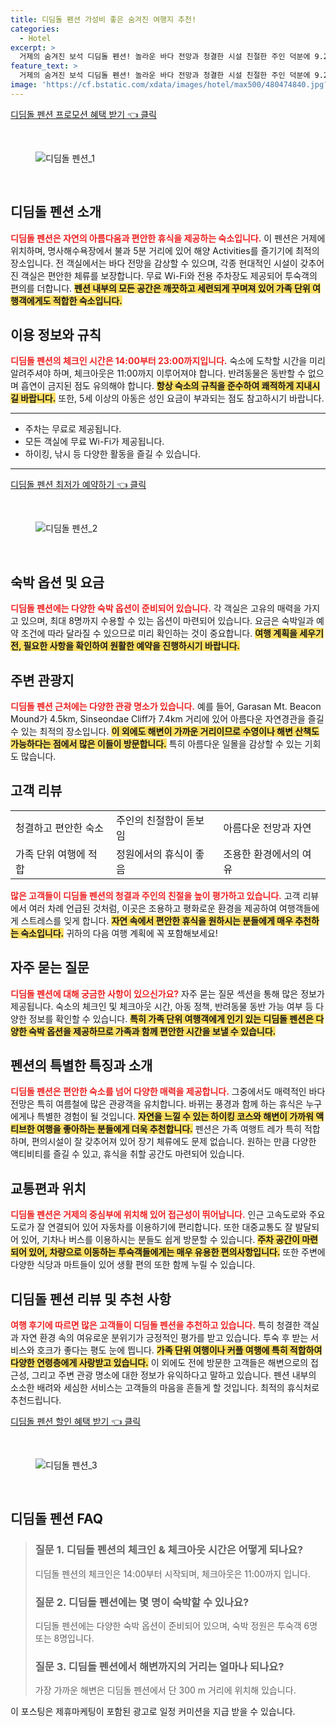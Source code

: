 ```yaml
---
title: 디딤돌 펜션 가성비 좋은 숨겨진 여행지 추천!
categories:
  - Hotel
excerpt: >
  거제의 숨겨진 보석 디딤돌 펜션! 놀라운 바다 전망과 청결한 시설 친절한 주인 덕분에 9.2점의 높은 점수를 기록했습니다. 해수욕장까지 단 5분 거리 잊지 못할 휴식의 순간을 선사합니다!
feature_text: >
  거제의 숨겨진 보석 디딤돌 펜션! 놀라운 바다 전망과 청결한 시설 친절한 주인 덕분에 9.2점의 높은 점수를 기록했습니다. 해수욕장까지 단 5분 거리 잊지 못할 휴식의 순간을 선사합니다!
image: 'https://cf.bstatic.com/xdata/images/hotel/max500/480474840.jpg?k=3f3bd01f3ef32c9e97924c99cd7334fc5b3d3da16192c18a89a52895d47559e1&o=&hp=1'
---
```


<p><a class="modoo-button" href="https://tinyurl.com/25mtbe9a" rel="nofollow noopener">디딤돌 펜션 프로모션 혜택 받기 👈 클릭</a></p><br/>
<figure class="image"><img alt="디딤돌 펜션_1" src="https://cf.bstatic.com/xdata/images/hotel/max1024x768/471283813.jpg?k=75198ab1c232e0ee9b222b9171683bf75fc20b45f7858b1b96e491c9c889c7dc&amp;o=&amp;hp=1"/></figure><br/>

<h2 id="디딤돌_펜션_소개">디딤돌 펜션 소개</h2>
<p><b><span style="color: #ee2323;">디딤돌 펜션은 자연의 아름다움과 편안한 휴식을 제공하는 숙소입니다.</span></b> 이 펜션은 거제에 위치하며, 명사해수욕장에서 불과 5분 거리에 있어 해양 Activities를 즐기기에 최적의 장소입니다. 전 객실에서는 바다 전망을 감상할 수 있으며, 각종 현대적인 시설이 갖추어진 객실은 편안한 체류를 보장합니다. 무료 Wi-Fi와 전용 주차장도 제공되어 투숙객의 편의를 더합니다. <b><span style="background-color: #ffe066;">펜션 내부의 모든 공간은 깨끗하고 세련되게 꾸며져 있어 가족 단위 여행객에게도 적합한 숙소입니다.</span></b></p>
<h2 id="이용_정보와_규칙">이용 정보와 규칙</h2>
<p><b><span style="color: #ee2323;">디딤돌 펜션의 체크인 시간은 14:00부터 23:00까지입니다.</span></b> 숙소에 도착할 시간을 미리 알려주셔야 하며, 체크아웃은 11:00까지 이루어져야 합니다. 반려동물은 동반할 수 없으며 흡연이 금지된 점도 유의해야 합니다. <b><span style="background-color: #ffe066;">항상 숙소의 규칙을 준수하여 쾌적하게 지내시길 바랍니다.</span></b> 또한, 5세 이상의 아동은 성인 요금이 부과되는 점도 참고하시기 바랍니다.</p>
<hr/>
<ul>
<li>주차는 무료로 제공됩니다.</li>
<li>모든 객실에 무료 Wi-Fi가 제공됩니다.</li>
<li>하이킹, 낚시 등 다양한 활동을 즐길 수 있습니다.</li>
</ul>
<hr/>
<p><a class="modoo-button" href="https://tinyurl.com/25mtbe9a" rel="nofollow noopener">디딤돌 펜션 최저가 예약하기 👈 클릭</a></p><br/>
<figure class="image"><img alt="디딤돌 펜션_2" src="https://cf.bstatic.com/xdata/images/hotel/max500/480474840.jpg?k=3f3bd01f3ef32c9e97924c99cd7334fc5b3d3da16192c18a89a52895d47559e1&amp;o=&amp;hp=1"/></figure><br/>
<h2 id="숙박_옵션_및_요금">숙박 옵션 및 요금</h2>
<p><b><span style="color: #ee2323;">디딤돌 펜션에는 다양한 숙박 옵션이 준비되어 있습니다.</span></b> 각 객실은 고유의 매력을 가지고 있으며, 최대 8명까지 수용할 수 있는 옵션이 마련되어 있습니다. 요금은 숙박일과 예약 조건에 따라 달라질 수 있으므로 미리 확인하는 것이 중요합니다. <b><span style="background-color: #ffe066;">여행 계획을 세우기 전, 필요한 사항을 확인하여 원활한 예약을 진행하시기 바랍니다.</span></b></p>
<h2 id="주변_관광지">주변 관광지</h2>
<p><b><span style="color: #ee2323;">디딤돌 펜션 근처에는 다양한 관광 명소가 있습니다.</span></b> 예를 들어, Garasan Mt. Beacon Mound가 4.5km, Sinseondae Cliff가 7.4km 거리에 있어 아름다운 자연경관을 즐길 수 있는 최적의 장소입니다. <b><span style="background-color: #ffe066;">이 외에도 해변이 가까운 거리이므로 수영이나 해변 산책도 가능하다는 점에서 많은 이들이 방문합니다.</span></b> 특히 아름다운 일몰을 감상할 수 있는 기회도 많습니다.</p>
<h2 id="고객_리뷰">고객 리뷰</h2>
<table>
<tr>
<td>청결하고 편안한 숙소</td>
<td>주인의 친절함이 돋보임</td>
<td>아름다운 전망과 자연</td>
</tr>
<tr>
<td>가족 단위 여행에 적합</td>
<td>정원에서의 휴식이 좋음</td>
<td>조용한 환경에서의 여유</td>
</tr>
</table>
<p><b><span style="color: #ee2323;">많은 고객들이 디딤돌 펜션의 청결과 주인의 친절을 높이 평가하고 있습니다.</span></b> 고객 리뷰에서 여러 차례 언급된 것처럼, 이곳은 조용하고 평화로운 환경을 제공하여 여행객들에게 스트레스를 잊게 합니다. <b><span style="background-color: #ffe066;">자연 속에서 편안한 휴식을 원하시는 분들에게 매우 추천하는 숙소입니다.</span></b> 귀하의 다음 여행 계획에 꼭 포함해보세요!</p>
<h2 id="자주_묻는_질문">자주 묻는 질문</h2>
<p><b><span style="color: #ee2323;">디딤돌 펜션에 대해 궁금한 사항이 있으신가요?</span></b> 자주 묻는 질문 섹션을 통해 많은 정보가 제공됩니다. 숙소의 체크인 및 체크아웃 시간, 아동 정책, 반려동물 동반 가능 여부 등 다양한 정보를 확인할 수 있습니다. <b><span style="background-color: #ffe066;">특히 가족 단위 여행객에게 인기 있는 디딤돌 펜션은 다양한 숙박 옵션을 제공하므로 가족과 함께 편안한 시간을 보낼 수 있습니다.</span></b></p>
<h2 id="펜션_특징_및_소개">펜션의 특별한 특징과 소개</h2>
<p><b><span style="color: #ee2323;">디딤돌 펜션은 편안한 숙소를 넘어 다양한 매력을 제공합니다.</span></b> 그중에서도 매력적인 바다 전망은 특히 여름철에 많은 관광객을 유치합니다. 바뀌는 풍경과 함께 하는 휴식은 누구에게나 특별한 경험이 될 것입니다. <b><span style="background-color: #ffe066;">자연을 느낄 수 있는 하이킹 코스와 해변이 가까워 액티브한 여행을 좋아하는 분들에게 더욱 추천합니다.</span></b> 펜션은 가족 여행트 레가 특히 적합하며, 편의시설이 잘 갖추어져 있어 장기 체류에도 문제 없습니다. 원하는 만큼 다양한 액티비티를 즐길 수 있고, 휴식을 취할 공간도 마련되어 있습니다.</p>
<h2 id="교통편과_위치">교통편과 위치</h2>
<p><b><span style="color: #ee2323;">디딤돌 펜션은 거제의 중심부에 위치해 있어 접근성이 뛰어납니다.</span></b> 인근 고속도로와 주요 도로가 잘 연결되어 있어 자동차를 이용하기에 편리합니다. 또한 대중교통도 잘 발달되어 있어, 기차나 버스를 이용하시는 분들도 쉽게 방문할 수 있습니다. <b><span style="background-color: #ffe066;">주차 공간이 마련되어 있어, 차량으로 이동하는 투숙객들에게는 매우 유용한 편의사항입니다.</span></b> 또한 주변에 다양한 식당과 마트들이 있어 생활 편의 또한 함께 누릴 수 있습니다.</p>
<h2 id="리뷰_및_추천">디딤돌 펜션 리뷰 및 추천 사항</h2>
<p><b><span style="color: #ee2323;">여행 후기에 따르면 많은 고객들이 디딤돌 펜션을 추천하고 있습니다.</span></b> 특히 청결한 객실과 자연 환경 속의 여유로운 분위기가 긍정적인 평가를 받고 있습니다. 투숙 후 받는 서비스와 호크가 좋다는 평도 눈에 띕니다. <b><span style="background-color: #ffe066;">가족 단위 여행이나 커플 여행에 특히 적합하여 다양한 연령층에게 사랑받고 있습니다.</span></b> 이 외에도 전에 방문한 고객들은 해변으로의 접근성, 그리고 주변 관광 명소에 대한 정보가 유익하다고 말하고 있습니다. 펜션 내부의 소소한 배려와 세심한 서비스는 고객들의 마음을 흔들게 할 것입니다. 최적의 휴식처로 추천드립니다.</p>

<p><a class="modoo-button" href="https://tinyurl.com/25mtbe9a" rel="nofollow noopener">디딤돌 펜션 할인 혜택 받기 👈 클릭</a></p><br>

<figure class="image"><img src="https://cf.bstatic.com/xdata/images/hotel/max500/480474432.jpg?k=d57e830d81d316f9579990b46688d006e8c31dee070b435e7a8e11d0908bd6b2&o=&hp=1" alt="디딤돌 펜션_3"></figure><br>
<h2 id="디딤돌 펜션_FAQ">디딤돌 펜션 FAQ</h2>
<div itemscope="" itemtype="https://schema.org/FAQPage"> 
<blockquote> 
<div itemscope="" itemprop="mainEntity" itemtype="https://schema.org/Question"> 
<h3 id="질문_1" itemprop="name">질문 1. 디딤돌 펜션의 체크인 & 체크아웃 시간은 어떻게 되나요?</h3> 
<div itemscope="" itemprop="acceptedAnswer" itemtype="https://schema.org/Answer"> 
<span itemprop="text"> 
<p>디딤돌 펜션의 체크인은 14:00부터 시작되며, 체크아웃은 11:00까지 입니다.</p> 
</span> 
</div> 
</div> 

<div itemscope="" itemprop="mainEntity" itemtype="https://schema.org/Question"> 
<h3 id="질문_2" itemprop="name">질문 2. 디딤돌 펜션에는 몇 명이 숙박할 수 있나요?</h3> 
<div itemscope="" itemprop="acceptedAnswer" itemtype="https://schema.org/Answer"> 
<span itemprop="text"> 
<p>디딤돌 펜션에는 다양한 숙박 옵션이 준비되어 있으며, 숙박 정원은 투숙객 6명 또는 8명입니다.</p> 
</span> 
</div> 
</div> 

<div itemscope="" itemprop="mainEntity" itemtype="https://schema.org/Question"> 
<h3 id="질문_3" itemprop="name">질문 3. 디딤돌 펜션에서 해변까지의 거리는 얼마나 되나요?</h3> 
<div itemscope="" itemprop="acceptedAnswer" itemtype="https://schema.org/Answer"> 
<span itemprop="text"> 
<p>가장 가까운 해변은 디딤돌 펜션에서 단 300 m 거리에 위치해 있습니다.</p> 
</span> 
</div> 
</div> 
</blockquote> 
</div><p>이 포스팅은 제휴마케팅이 포함된 광고로 일정 커미션을 지급 받을 수 있습니다.</p>

